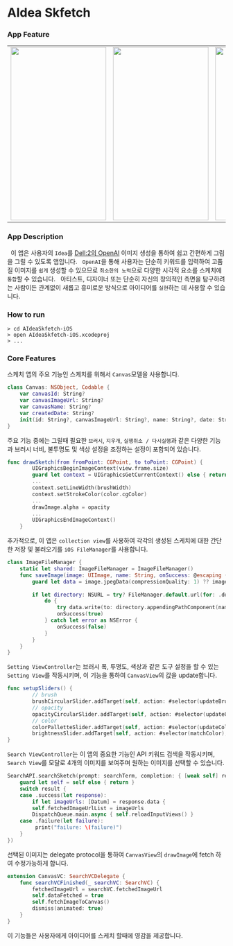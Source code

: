 # AIdea Skfetch

### App Feature

<table>
<tr>
<td>
<img src="https://user-images.githubusercontent.com/111719007/219871706-dddf36b4-bbc2-475c-926e-f66075c51c0f.png" width="220" height="400" />
</td>
<td>
<img src="https://user-images.githubusercontent.com/111719007/219870119-5040b0af-532b-4dd9-a13f-3b5d50226173.gif" width="220" height="400"/>
</td>
<td>
<img src="https://user-images.githubusercontent.com/111719007/219870117-f5b56d0a-8883-4f6b-bf52-adc0f1aaa341.gif" width="220" height="400"/>
</td>
<td>
<img src="https://user-images.githubusercontent.com/111719007/219870897-d8b300eb-e4cb-49e5-8025-5135242246a4.gif" width="220" height="400"/>
</td>
</tr>
</table>


### App Description

&nbsp; 이 앱은 사용자의 `Idea`를 [Dell:2의 OpenAI]("https://platform.openai.com/docs/api-reference/images/create") 이미지 생성을 통하여 쉽고 간편하게 그림을 그릴 수 있도록 앱입니다.
&nbsp; `OpenAI`을 통해 사용자는 단순히 키워드를 입력하여 고품질 이미지를 `쉽게` 생성할 수 있으므로 `최소한의 노력`으로 다양한 시각적 요소를 스케치에 `통합`할 수 있습니다.
&nbsp; 아티스트, 디자이너 또는 단순히 자신의 창의적인 측면을 탐구하려는 사람이든 관계없이 새롭고 흥미로운 방식으로 아이디어를 `실현`하는 데 사용할 수 있습니다.

### How to run

```
> cd AIdeaSkfetch-iOS
> open AIdeaSkfetch-iOS.xcodeproj
> ...
```

### Core Features

스케치 앱의 주요 기능인 스케치를 위해서 `Canvas`모델을 사용합니다.
```Swift
class Canvas: NSObject, Codable {
    var canvasId: String?
    var canvasImageUrl: String?
    var canvasName: String?
    var createdDate: String?
    init(id: String?, canvasImageUrl: String?, name: String?, date: String?) {...}
}
```
주요 기능 중에는 그릴때 필요한 `브러시`, `지우개`, `실행취소 / 다시실행`과 같은 다양한 기능과 브러시 너비, 불투명도 및 색상 설정을 조정하는 설정이 포함되어 있습니다.
```Swift
func drawSketch(from fromPoint: CGPoint, to toPoint: CGPoint) {
        UIGraphicsBeginImageContext(view.frame.size)
        guard let context = UIGraphicsGetCurrentContext() else { return }
        ...
        context.setLineWidth(brushWidth)
        context.setStrokeColor(color.cgColor)
        ...
        drawImage.alpha = opacity
        ...
        UIGraphicsEndImageContext()
    }
```
추가적으로, 이 앱은 `collection view`를 사용하여 각각의 생성된 스케치에 대한 간단한 저장 및 불러오기를 `iOS FileManager`를 사용합니다.
```Swift
class ImageFileManager {
    static let shared: ImageFileManager = ImageFileManager()
    func saveImage(image: UIImage, name: String, onSuccess: @escaping ((Bool) -> Void)) {
        guard let data = image.jpegData(compressionQuality: 1) ?? image.pngData() else { return }
        
        if let directory: NSURL = try? FileManager.default.url(for: .documentDirectory,  in: .userDomainMask,  appropriateFor: nil, create: false) as NSURL {
            do {
                try data.write(to: directory.appendingPathComponent(name)!)
                onSuccess(true)
            } catch let error as NSError {
                onSuccess(false)
            }
        }
    }
}
```
`Setting ViewController`는 브러시 폭, 투명도, 색상과 같은 도구 설정을 할 수 있는 `Setting View`를 작동시키며, 이 기능을 통하여 `CanvasView`의 값을 update합니다.
```Swift
func setupSliders() {
        // brush
        brushCircularSlider.addTarget(self, action: #selector(updateBrush), for: .valueChanged)
        // opacity
        opacityCircularSlider.addTarget(self, action: #selector(updateOpacity), for: .valueChanged)
        // color
        colorPalletteSlider.addTarget(self, action: #selector(updateColors), for: .valueChanged)
        brightnessSlider.addTarget(self, action: #selector(matchColor), for: .valueChanged)
}
```
`Search ViewController`는 이 앱의 중요한 기능인 API 키워드 검색을 작동시키며, `Search View`를 모달로 4개의 이미지를 보여주며 원하는 이미지를 선택할 수 있습니다.
```Swift
SearchAPI.searchSketch(prompt: searchTerm, completion: { [weak self] result in
    guard let self = self else { return }
    switch result {
    case .success(let response):
        if let imageUrls: [Datum] = response.data {
        self.fetchedImageUrlList = imageUrls
        DispatchQueue.main.async { self.reloadInputViews() }
    case .failure(let failure):
         print("failure: \(failure)")
    }
})
```
선택된 이미지는 delegate protocol을 통하여 `CanvasView`의 `drawImage`에 fetch 하여 수정가능하게 합니다.
```Swift
extension CanvasVC: SearchVCDelegate {
    func searchVCFinished(_ searchVC: SearchVC) {
        fetchedImageUrl = searchVC.fetchedImageUrl
        self.dataFetched = true
        self.fetchImageToCanvas()
        dismiss(animated: true)
    }
}
```
이 기능들은 사용자에게 아이디어를 스케치 할때에 영감을 제공합니다.





